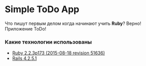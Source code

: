 # Simple ToDo App

Что пишут первым делом когда начинают учить **Ruby**?
Верно! Приложение ToDo!

### Какие технологии использованы
 - [Ruby 2.2.3p173 (2015-08-18 revision 51636)](http://www.ruby-lang.org/en/)
 - [Rails 4.2.5.1](http://rubyonrails.org/)